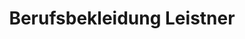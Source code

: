 ---
title: "Berufsbekleidung Leistner"
url: /limbach-oberfrohna/berufsbekleidung-leistner/
shop: Kleidung
---